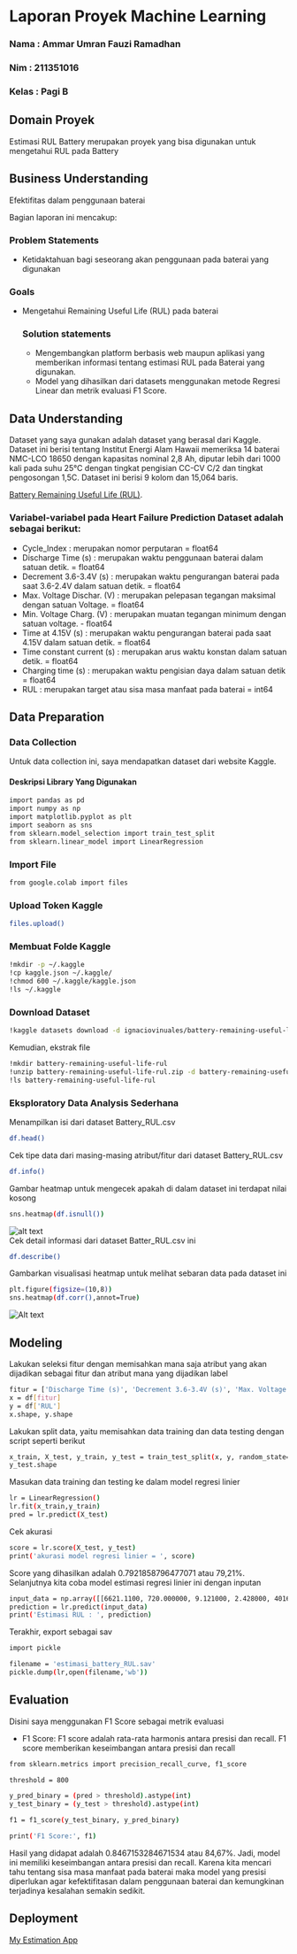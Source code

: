# Laporan Proyek Machine Learning
### Nama  : Ammar Umran Fauzi Ramadhan
### Nim   : 211351016
### Kelas : Pagi B

## Domain Proyek

Estimasi RUL Battery merupakan proyek yang bisa digunakan untuk mengetahui RUL pada Battery 

## Business Understanding

Efektifitas dalam penggunaan baterai

Bagian laporan ini mencakup:

### Problem Statements

- Ketidaktahuan bagi seseorang akan penggunaan pada baterai yang digunakan

### Goals

- Mengetahui Remaining Useful Life (RUL) pada baterai

    ### Solution statements
    - Mengembangkan platform berbasis web maupun aplikasi yang memberikan informasi tentang estimasi RUL pada Baterai yang digunakan.
    - Model yang dihasilkan dari datasets menggunakan metode Regresi Linear dan metrik evaluasi F1 Score.

## Data Understanding
Dataset yang saya gunakan adalah dataset yang berasal dari Kaggle. Dataset ini berisi tentang Institut Energi Alam Hawaii memeriksa 14 baterai NMC-LCO 18650 dengan kapasitas nominal 2,8 Ah, diputar lebih dari 1000 kali pada suhu 25°C dengan tingkat pengisian CC-CV C/2 dan tingkat pengosongan 1,5C. Dataset ini berisi 9 kolom dan 15,064 baris.<br> 

[Battery Remaining Useful Life (RUL)](https://www.kaggle.com/datasets/ignaciovinuales/battery-remaining-useful-life-rul/data).

### Variabel-variabel pada Heart Failure Prediction Dataset adalah sebagai berikut:
- Cycle_Index               : merupakan nomor perputaran = float64
- Discharge Time (s)        : merupakan waktu penggunaan baterai dalam satuan detik. = float64
- Decrement 3.6-3.4V (s)    : merupakan waktu pengurangan baterai pada saat 3.6-2.4V dalam satuan detik. = float64
- Max. Voltage Dischar. (V) : merupakan pelepasan tegangan maksimal dengan satuan Voltage. = float64
- Min. Voltage Charg. (V)   : merupakan muatan tegangan minimum dengan satuan voltage. - float64
- Time at 4.15V (s)         : merupakan waktu pengurangan baterai pada saat 4.15V dalam satuan detik. = float64
- Time constant current (s) : merupakan arus waktu konstan dalam satuan detik. = float64
- Charging time (s)         : merupakan waktu pengisian daya dalam satuan detik = float64
- RUL                       : merupakan target atau sisa masa manfaat pada baterai = int64

## Data Preparation

### Data Collection
Untuk data collection ini, saya mendapatkan dataset dari website Kaggle.

#### Deskripsi Library Yang Digunakan
``` bash
import pandas as pd
import numpy as np
import matplotlib.pyplot as plt
import seaborn as sns
from sklearn.model_selection import train_test_split
from sklearn.linear_model import LinearRegression
```

### Import File
``` bash
from google.colab import files
```

### Upload Token Kaggle
``` bash
files.upload()
```

### Membuat Folde Kaggle
``` bash
!mkdir -p ~/.kaggle
!cp kaggle.json ~/.kaggle/
!chmod 600 ~/.kaggle/kaggle.json
!ls ~/.kaggle
```

### Download Dataset
``` bash
!kaggle datasets download -d ignaciovinuales/battery-remaining-useful-life-rul --force
```

Kemudian, ekstrak file
``` bash
!mkdir battery-remaining-useful-life-rul
!unzip battery-remaining-useful-life-rul.zip -d battery-remaining-useful-life-rul
!ls battery-remaining-useful-life-rul
```

### Eksploratory Data Analysis Sederhana
Menampilkan isi dari dataset Battery_RUL.csv
``` bash
df.head()
```
Cek tipe data dari masing-masing atribut/fitur dari dataset Battery_RUL.csv
``` bash
df.info()
```
Gambar heatmap untuk mengecek apakah di dalam dataset ini terdapat nilai kosong
``` bash
sns.heatmap(df.isnull())
``` 
![alt text](gambar1.png)<br>
Cek detail informasi dari dataset Batter_RUL.csv ini
``` bash
df.describe()
```
Gambarkan visualisasi heatmap untuk melihat sebaran data pada dataset ini
``` bash
plt.figure(figsize=(10,8))
sns.heatmap(df.corr(),annot=True)
```
![Alt text](image.png)<br>
## Modeling
Lakukan seleksi fitur dengan memisahkan mana saja atribut yang akan dijadikan sebagai fitur dan atribut mana yang dijadikan label
``` bash
fitur = ['Discharge Time (s)', 'Decrement 3.6-3.4V (s)', 'Max. Voltage Dischar. (V)', 'Min. Voltage Charg. (V)', 'Time at 4.15V (s)', 'Time constant current (s)', 'Charging time (s)']
x = df[fitur]
y = df['RUL']
x.shape, y.shape
```
Lakukan split data, yaitu memisahkan data training dan data testing dengan script seperti berikut
```bash
x_train, X_test, y_train, y_test = train_test_split(x, y, random_state=70)
y_test.shape
```
Masukan data training dan testing ke dalam model regresi linier
``` bash
lr = LinearRegression()
lr.fit(x_train,y_train)
pred = lr.predict(X_test)
```
Cek akurasi
``` bash
score = lr.score(X_test, y_test)
print('akurasi model regresi linier = ', score)
```
Score yang dihasilkan adalah 0.7921858796477071 atau 79,21%. Selanjutnya kita coba model estimasi regresi linier ini dengan inputan
``` bash
input_data = np.array([[6621.1100, 720.000000, 9.121000, 2.428000, 4016.82000, 7.980000, 9963.111200]])
prediction = lr.predict(input_data)
print('Estimasi RUL : ', prediction)
```
Terakhir, export sebagai sav
``` bash
import pickle

filename = 'estimasi_battery_RUL.sav'
pickle.dump(lr,open(filename,'wb'))
```
## Evaluation
Disini saya menggunakan F1 Score sebagai metrik evaluasi

- F1 Score: F1 score adalah rata-rata harmonis antara presisi dan recall. F1 score memberikan keseimbangan antara presisi dan recall
``` bash
from sklearn.metrics import precision_recall_curve, f1_score

threshold = 800

y_pred_binary = (pred > threshold).astype(int)
y_test_binary = (y_test > threshold).astype(int)

f1 = f1_score(y_test_binary, y_pred_binary)

print('F1 Score:', f1)
```
Hasil yang didapat adalah 0.8467153284671534 atau 84,67%. Jadi, model ini memiliki keseimbangan antara presisi dan recall. Karena kita mencari tahu tentang sisa masa manfaat pada baterai maka model yang presisi diperlukan agar kefektifitasan dalam penggunaan baterai dan kemungkinan terjadinya kesalahan semakin sedikit.

## Deployment
[My Estimation App](https://app-baterai-rul-vou5e4fesj95bbj3c5ymdj.streamlit.app/)
